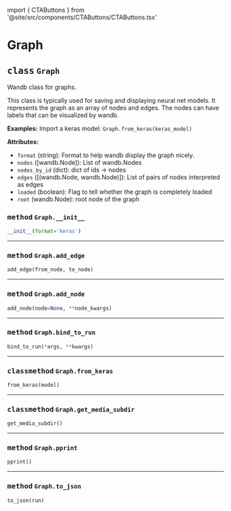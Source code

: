 import { CTAButtons } from '@site/src/components/CTAButtons/CTAButtons.tsx'

# Graph

<CTAButtons githubLink='https://github.com/wandb/wandb/blob/main/wandb/data_types.py'/>




## <kbd>class</kbd> `Graph`
Wandb class for graphs. 

This class is typically used for saving and displaying neural net models.  It represents the graph as an array of nodes and edges.  The nodes can have labels that can be visualized by wandb. 



**Examples:**
  Import a keras model: ```
     Graph.from_keras(keras_model)
    ``` 



**Attributes:**
 
 - `format` (string):  Format to help wandb display the graph nicely. 
 - `nodes` ([wandb.Node]):  List of wandb.Nodes 
 - `nodes_by_id` (dict):  dict of ids -> nodes 
 - `edges` ([(wandb.Node, wandb.Node)]):  List of pairs of nodes interpreted as edges 
 - `loaded` (boolean):  Flag to tell whether the graph is completely loaded 
 - `root` (wandb.Node):  root node of the graph 

### <kbd>method</kbd> `Graph.__init__`

```python
__init__(format='keras')
```








---

### <kbd>method</kbd> `Graph.add_edge`

```python
add_edge(from_node, to_node)
```





---

### <kbd>method</kbd> `Graph.add_node`

```python
add_node(node=None, **node_kwargs)
```





---

### <kbd>method</kbd> `Graph.bind_to_run`

```python
bind_to_run(*args, **kwargs)
```





---

### <kbd>classmethod</kbd> `Graph.from_keras`

```python
from_keras(model)
```





---

### <kbd>classmethod</kbd> `Graph.get_media_subdir`

```python
get_media_subdir()
```





---

### <kbd>method</kbd> `Graph.pprint`

```python
pprint()
```





---

### <kbd>method</kbd> `Graph.to_json`

```python
to_json(run)
```